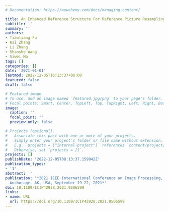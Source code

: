 ```yaml
---
# Documentation: https://wowchemy.com/docs/managing-content/

title: An Enhanced Reference Structure For Reference Picture Resampling (RPR) In VVC
subtitle: ''
summary: ''
authors:
- Tianliang Fu
- Kai Zhang
- Li Zhang
- Shanshe Wang
- Siwei Ma
tags: []
categories: []
date: '2021-01-01'
lastmod: 2022-12-05T16:13:37+08:00
featured: false
draft: false

# Featured image
# To use, add an image named `featured.jpg/png` to your page's folder.
# Focal points: Smart, Center, TopLeft, Top, TopRight, Left, Right, BottomLeft, Bottom, BottomRight.
image:
  caption: ''
  focal_point: ''
  preview_only: false

# Projects (optional).
#   Associate this post with one or more of your projects.
#   Simply enter your project's folder or file name without extension.
#   E.g. `projects = ["internal-project"]` references `content/project/deep-learning/index.md`.
#   Otherwise, set `projects = []`.
projects: []
publishDate: '2022-12-05T08:13:37.159942Z'
publication_types:
- '1'
abstract: ''
publication: '*2021 IEEE International Conference on Image Processing, ICIP 2021,
  Anchorage, AK, USA, September 19-22, 2021*'
doi: 10.1109/ICIP42928.2021.9506599
links:
- name: URL
  url: https://doi.org/10.1109/ICIP42928.2021.9506599
---
```


